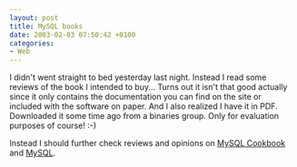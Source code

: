 ```yaml
---
layout: post
title: MySQL books
date: 2003-02-03 07:50:42 +0100
categories:
- Web
---
```

I didn't went straight to bed yesterday last night. Instead I read some reviews of the book I intended to buy... Turns out it isn't that good actually since it only contains the documentation you can find on the site or included with the software on paper. And I also realized I have it in PDF. Downloaded it some time ago from a binaries group. Only for evaluation purposes of course! :-)

Instead I should further check reviews and opinions on <a href="http://www.amazon.co.uk/exec/obidos/ASIN/0596001452/026-1593954-2034021" title="by Paul DuBois">MySQL Cookbook</a> and <a href="http://www.amazon.co.uk/exec/obidos/ASIN/0735709211/026-1593954-2034021" title="also by Paul DuBois">MySQL</a>.

